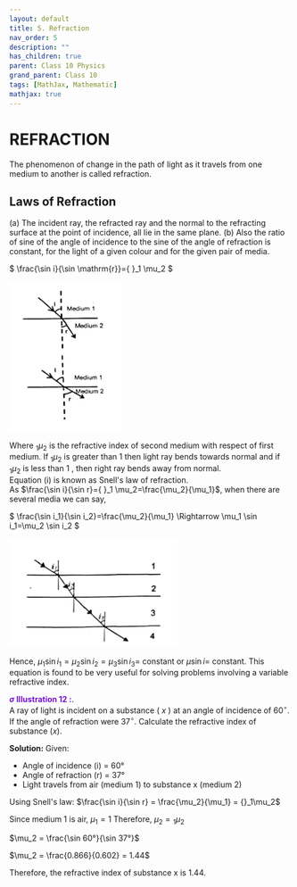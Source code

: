 ```yaml
---
layout: default
title: 5. Refraction
nav_order: 5
description: ""
has_children: true
parent: Class 10 Physics
grand_parent: Class 10
tags: [MathJax, Mathematic]
mathjax: true
---
```

# REFRACTION
The phenomenon of change in the path of light as it travels from one medium to another is called refraction.

## Laws of Refraction
(a) The incident ray, the refracted ray and the normal to the refracting surface at the point of incidence, all lie in the same plane.
(b) Also the ratio of sine of the angle of incidence to the sine of the angle of refraction is constant, for the light of a given colour and for the given pair of media.

$
\frac{\sin i}{\sin \mathrm{r}}={ }_1 \mu_2
$

<img src="./images/refraction_figure1.png" width="40%"/>

Where ${ }_1 \mu_2$ is the refractive index of second medium with respect of first medium. If ${ }_1 \mu_2$ is greater than 1 then light ray bends towards normal and if ${ }_1 \mu_2$ is less than 1 , then right ray bends away from normal.  
Equation (i) is known as Snell's law of refraction.  
As $\frac{\sin i}{\sin r}={ }_1 \mu_2=\frac{\mu_2}{\mu_1}$, when there are several media we can say,

$
\frac{\sin i_1}{\sin i_2}=\frac{\mu_2}{\mu_1} \Rightarrow \mu_1 \sin i_1=\mu_2 \sin i_2
$

<img src="./images/refraction_figure2.png" width="60%"/>

Hence, $\mu_1 \sin i_1=\mu_2 \sin i_2=\mu_3 \sin i_3=$ constant or $\mu \sin i=$ constant.
This equation is found to be very useful for solving problems involving a variable refractive index.

<font color="#7612ce"><b>$\sigma$ Illustration 12 :</b></font>.  
A ray of light is incident on a substance ( $x$ ) at an angle of incidence of $60^{\circ}$. If the angle of refraction were $37^{\circ}$. Calculate the refractive index of substance $(x)$.

**Solution:**
Given:
- Angle of incidence (i) = 60°
- Angle of refraction (r) = 37°
- Light travels from air (medium 1) to substance x (medium 2)

Using Snell's law:
$\frac{\sin i}{\sin r} = \frac{\mu_2}{\mu_1} = {}_1\mu_2$

Since medium 1 is air, $\mu_1 = 1$
Therefore, $\mu_2 = {}_1\mu_2$

$\mu_2 = \frac{\sin 60°}{\sin 37°}$

$\mu_2 = \frac{0.866}{0.602} = 1.44$

Therefore, the refractive index of substance x is 1.44.


